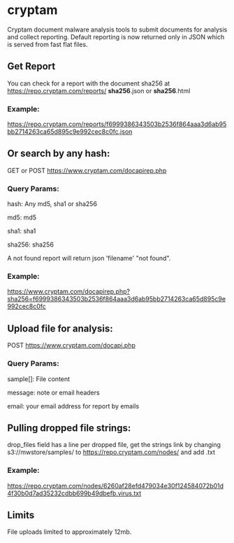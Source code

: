 cryptam
=======

Cryptam document malware analysis tools to submit documents for analysis and collect reporting. Default reporting is now returned only in JSON which is served from fast flat files.

Get Report
----------
You can check for a report with the document sha256 at https://repo.cryptam.com/reports/ **sha256**.json or **sha256**.html

### Example:

https://repo.cryptam.com/reports/f6999386343503b2536f864aaa3d6ab95bb2714263ca65d895c9e992cec8c0fc.json

Or search by any hash:
---------------------
GET or POST https://www.cryptam.com/docapirep.php

### Query Params:

hash: Any md5, sha1 or sha256

md5: md5

sha1: sha1

sha256: sha256

A not found report will return json 'filename' "not found".

### Example:

https://www.cryptam.com/docapirep.php?sha256=f6999386343503b2536f864aaa3d6ab95bb2714263ca65d895c9e992cec8c0fc

Upload file for analysis:
-------------------------
POST https://www.cryptam.com/docapi.php

### Query Params:

sample[]: File content

message: note or email headers

email: your email address for report by emails

Pulling dropped file strings:
----------------------
drop_files field has a line per dropped file, get the strings link by changing s3://mwstore/samples/ to https://repo.cryptam.com/nodes/ and add .txt 

### Example:

https://repo.cryptam.com/nodes/6260af28efd479034e30f124584072b01d4f30b0d7ad35232cdbb699b49dbefb.virus.txt

Limits
------

File uploads limited to approximately 12mb.
